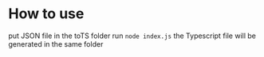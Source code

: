 # How to use
put JSON file in the toTS folder
run `node index.js` the Typescript file will be generated in the same folder